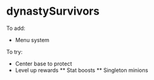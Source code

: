 # dynastySurvivors

To add:
* Menu system

To try:
* Center base to protect
* Level up rewards
** Stat boosts
** Singleton minions
